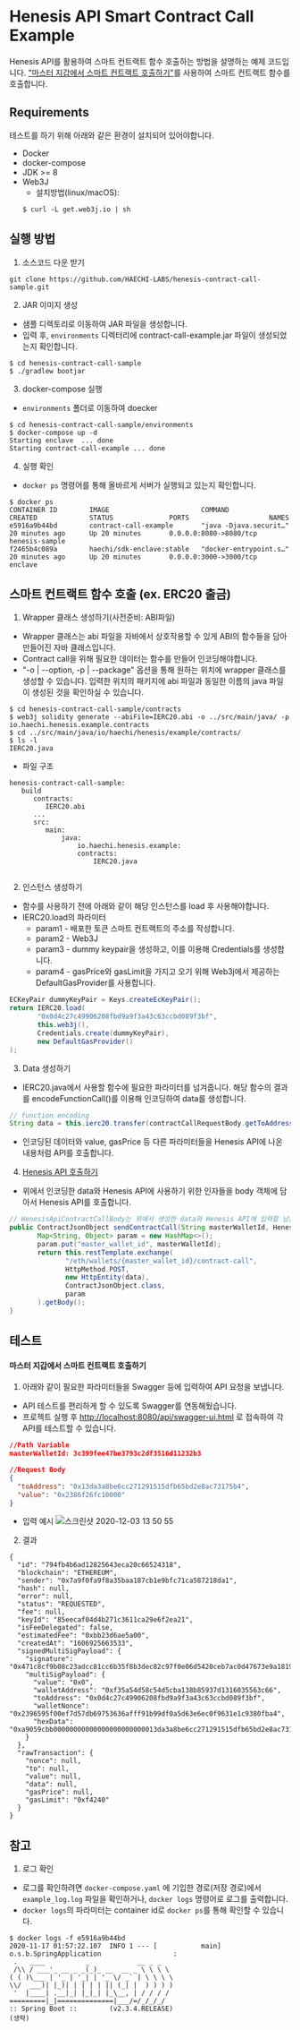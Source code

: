 # Henesis API Smart Contract Call Example
 Henesis API를 활용하여 스마트 컨트랙트 함수 호출하는 방법을 설명하는 예제 코드입니다.
 ["마스터 지갑에서 스마트 컨트랙트 호출하기"](https://docs.henesis.io/integrate-with-api/api-list/v2/eth-klay/master-wallet/send-transaction-from-master-wallet)를 사용하여 스마트 컨트랙트 함수를 호출합니다.
 
## Requirements
테스트를 하기 위해 아래와 같은 환경이 설치되어 있어야합니다.
- Docker
- docker-compose
- JDK >= 8
- Web3J
    * 설치방법(linux/macOS): 
    ```shell
    $ curl -L get.web3j.io | sh
    ```

## 실행 방법
1. 소스코드 다운 받기
```
git clone https://github.com/HAECHI-LABS/henesis-contract-call-sample.git
```
2. JAR 이미지 생성
- 샘플 디렉토리로 이동하여 JAR 파일을 생성합니다.
- 입력 후, `environments` 디렉터리에 contract-call-example.jar 파일이 생성되었는지 확인합니다.
```
$ cd henesis-contract-call-sample
$ ./gradlew bootjar
```
3. docker-compose 실행
- `environments` 폴더로 이동하여 doecker 
```
$ cd henesis-contract-call-sample/environments
$ docker-compose up -d
Starting enclave  ... done
Starting contract-call-example ... done
```
4. 실행 확인
- `docker ps` 명령어를 통해 올바르게 서버가 실행되고 있는지 확인합니다. 
 ```
$ docker ps
CONTAINER ID        IMAGE                       COMMAND                  CREATED             STATUS              PORTS                    NAMES
e5916a9b44bd        contract-call-example       "java -Djava.securit…"   20 minutes ago      Up 20 minutes       0.0.0.0:8080->8080/tcp   henesis-sample
f2465b4c089a        haechi/sdk-enclave:stable   "docker-entrypoint.s…"   20 minutes ago      Up 20 minutes       0.0.0.0:3000->3000/tcp   enclave
```

## 스마트 컨트랙트 함수 호출 (ex. ERC20 출금)
1. Wrapper 클래스 생성하기(사전준비: ABI파일)
- Wrapper 클래스는 abi 파일을 자바에서 상호작용할 수 있게 ABI의 함수들을 담아 만들어진 자바 클래스입니다.
- Contract call을 위해 필요한 데이터는 함수를 만들어 인코딩해야합니다.
- "-o | --option, -p | --package" 옵션을 통해 원하는 위치에 wrapper 클래스를 생성할 수 있습니다. 입력한 위치의 패키지에 abi 파일과 동일한 이름의 java 파일이 생성된 것을 확인하실 수 있습니다.
```shell
$ cd henesis-contract-call-sample/contracts
$ web3j solidity generate --abiFile=IERC20.abi -o ../src/main/java/ -p io.haechi.henesis.example.contracts
$ cd ../src/main/java/io/haechi/henesis/example/contracts/
$ ls -l
IERC20.java
```
- 파일 구조
```shell
henesis-contract-call-sample:
   build
      contracts:
         IERC20.abi
      ...
      src:
         main:
             java:
                 io.haechi.henesis.example:
                 contracts:
                     IERC20.java
                     
```
2. 인스턴스 생성하기
- 함수를 사용하기 전에 아래와 같이 해당 인스턴스를 load 후 사용해야합니다.
- IERC20.load의 파라미터
     * param1 - 배포한 토큰 스마트 컨트랙트의 주소를 작성합니다.
     * param2 - Web3J
     * param3 - dummy keypair을 생성하고, 이를 이용해 Credentials를 생성합니다.
     * param4 - gasPrice와 gasLimit을 가지고 오기 위해 Web3j에서 제공하는 DefaultGasProvider를 사용합니다.
```java
ECKeyPair dummyKeyPair = Keys.createEcKeyPair();
return IERC20.load(
       "0x0d4c27c49906208fbd9a9f3a43c63ccbd089f3bf",
       this.web3j(),
       Credentials.create(dummyKeyPair),
       new DefaultGasProvider()
);
```
3. Data 생성하기
- IERC20.java에서 사용할 함수에 필요한 파라미터를 넘겨줍니다. 해당 함수의 결과를 encodeFunctionCall()를 이용해 인코딩하여 data를 생성합니다.
```java
// function encoding
String data = this.ierc20.transfer(contractCallRequestBody.getToAddress(), new BigInteger(contractCallRequestBody.getValue().substring(2), 16)).encodeFunctionCall();
```
- 인코딩된 데이터와 value, gasPrice 등 다른 파라미터들을 Henesis API에 나온 내용처럼 API를 호출합니다.

4. [Henesis API 호출하기](https://docs.henesis.io/integrate-with-api/api-list/v2/eth-klay/master-wallet/send-transaction-from-master-wallet)
- 위에서 인코딩한 data와 Henesis API에 사용하기 위한 인자들을 body 객체에 담아서 Henesis API를 호출합니다.
```java
// HenesisApiContractCallBody는 위에서 생성한 data와 Henesis API에 입력할 남은 파라미터들을 모두 담은 객체입니다.
public ContractJsonObject sendContractCall(String masterWalletId, HenesisApiContractCallBody data) {
       Map<String, Object> param = new HashMap<>();
       param.put("master_wallet_id", masterWalletId);
       return this.restTemplate.exchange(
              "/eth/wallets/{master_wallet_id}/contract-call",
              HttpMethod.POST,
              new HttpEntity(data),
              ContractJsonObject.class,
              param
       ).getBody();
}
```
    
## 테스트

#### 마스터 지갑에서 스마트 컨트랙트 호출하기
1. 아래와 같이 필요한 파라미터들을 Swagger 등에 입력하여 API 요청을 보냅니다.
- API 테스트를 편리하게 할 수 있도록 Swagger를 연동해뒀습니다. 
- 프로젝트 실행 후 [http://localhost:8080/api/swagger-ui.html](http://localhost:8080/api/swagger-ui.html) 로 접속하여 각 API를 테스트할 수 있습니다.
```json
//Path Variable
masterWalletId: 3c399fee47be3793c2df3516d11232b3

//Request Body
{
  "toAddress": "0x13da3a8be6cc271291515dfb65bd2e8ac73175b4",
  "value": "0x2386f26fc10000"
}
```
- 입력 예시
![스크린샷 2020-12-03 13 50 55](https://user-images.githubusercontent.com/32338616/100966165-a02edd80-356f-11eb-9c24-1c320225faab.png)

2. 결과
```shell script
{
  "id": "794fb4b6ad12825643eca20c66524318",
  "blockchain": "ETHEREUM",
  "sender": "0x7a9f0fa9f8a35baa187cb1e9bfc71ca587218da1",
  "hash": null,
  "error": null,
  "status": "REQUESTED",
  "fee": null,
  "keyId": "85eecaf04d4b271c3611ca29e6f2ea21",
  "isFeeDelegated": false,
  "estimatedFee": "0xbb23d6ae5a00",
  "createdAt": "1606925663533",
  "signedMultiSigPayload": {
    "signature": "0x471c8cf9b08c23adcc81cc6b35f8b3dec82c97f0e06d5420ceb7ac0d47673e9a1819893c64628fb4b92f32448c418f9bb27a727726a0137f49369b89eb8d90511b",
    "multiSigPayload": {
      "value": "0x0",
      "walletAddress": "0xf35a54d58c54d5cba138b85937d1316035563c66",
      "toAddress": "0x0d4c27c49906208fbd9a9f3a43c63ccbd089f3bf",
      "walletNonce": "0x2396595f00ef7d57db69753636afff91b99df0a5d63e6ec0f9631e1c9380fba4",
      "hexData": "0xa9059cbb00000000000000000000000013da3a8be6cc271291515dfb65bd2e8ac73175b4000000000000000000000000000000000000000000000000002386f26fc10000"
    }
  },
  "rawTransaction": {
    "nonce": null,
    "to": null,
    "value": null,
    "data": null,
    "gasPrice": null,
    "gasLimit": "0xf4240"
  }
}
```

## 참고

1. 로그 확인
- 로그를 확인하려면 `docker-compose.yaml` 에 기입한 경로(저장 경로)에서 `example_log.log` 파일을 확인하거나, `docker logs` 명령어로 로그를 출력합니다.
- `docker logs`의 파라미터는 container id로 `docker ps`를 통해 확인할 수 있습니다.
```
$ docker logs -f e5916a9b44bd
2020-11-17 01:57:22.107  INFO 1 --- [           main] o.s.b.SpringApplication                  :
 .   ____          _            __ _ _
 /\\ / ___'_ __ _ _(_)_ __  __ _ \ \ \ \
( ( )\___ | '_ | '_| | '_ \/ _` | \ \ \ \
\\/  ___)| |_)| | | | | || (_| |  ) ) ) )
 '  |____| .__|_| |_|_| |_\__, | / / / /
=========|_|==============|___/=/_/_/_/
:: Spring Boot ::        (v2.3.4.RELEASE)
(생략)
```

